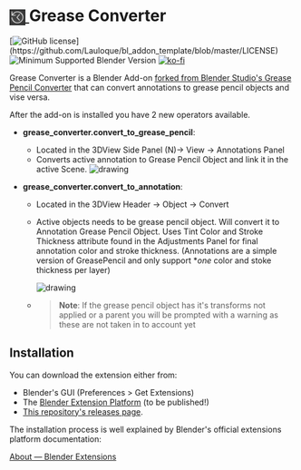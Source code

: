 <h1 tabindex="-1" class="heading-element" dir="auto">
    <a target="_blank" rel="noopener noreferrer" href="Prez/icon.png">
        <img src="Prez/icon.png" alt="icon" style="height: 1em; vertical-align: middle;">
    </a>
    Grease Converter
</h1>

[![GitHub license](https://img.shields.io/github/license/Lauloque/bl_addon_template?style=for-the-badge&labelColor=rgb(63,64,64))](https://github.com/Lauloque/bl_addon_template/blob/master/LICENSE) ![Minimum Supported Blender Version](https://img.shields.io/badge/Blender-4.2LTS+-green?style=for-the-badge&logo=blender&logoColor=white&labelColor=rgb(64,64,64)) [![ko-fi](https://ko-fi.com/img/githubbutton_sm.svg)](https://ko-fi.com/H2H818FHX)

Grease Converter is a Blender Add-on [forked from Blender Studio's Grease Pencil Converter](https://projects.blender.org/studio/blender-studio-tools/src/commit/2c8e10a4811fbbaf75b9a32489ed4cd3c6451aca/scripts-blender/addons/grease_converter) that can convert annotations to grease pencil objects and vise versa.

After the add-on is installed you have 2 new operators available.

- **grease_converter.convert_to_grease_pencil**:
  
  - Located in the 3DView Side Panel (N)-> View -> Annotations Panel
  - Converts active annotation to Grease Pencil Object and link it in the active Scene.
    ![drawing](https://studio.blender.org/tools/assets/convert_to_grease_pencil.uVvhXE5m.jpg)

- **grease_converter.convert_to_annotation**:
  
  - Located in the 3DView Header -> Object -> Convert
  
  - Active objects needs to be grease pencil object. Will convert it to Annotation Grease Pencil Object. Uses Tint Color and Stroke Thickness attribute found in the Adjustments Panel for final annotation color and stroke thickness. (Annotations are a simple version of GreasePencil and only support **one* color and stoke thickness per layer)
    
    ![drawing](https://studio.blender.org/tools/assets/adjustments_panel.BW2zas1n.jpg)
  
  - > **Note**: If the grease pencil object has it's transforms not applied or a parent you will be prompted with a warning as these are not taken in to account yet

## Installation

You can download the extension either from:

- Blender's GUI (Preferences > Get Extensions)
- The [Blender Extension Platform](https://extensions.blender.org/add-ons/bl_addon_template/) (to be published!)
- [This repository's releases page](https://github.com/<OWNER>/<REPO>/releases).

The installation process is well explained by Blender's official extensions platform documentation:

[About — Blender Extensions](https://extensions.blender.org/about/)
